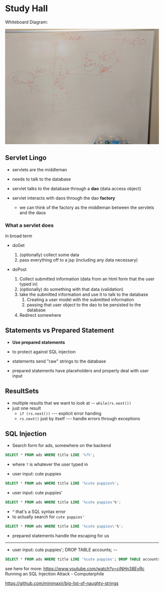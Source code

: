 # Study Hall

Whiteboard Diagram:

![Whiteboard Diagram](whiteboard.png)

## Servlet Lingo

- servlets are the middleman

- needs to talk to the database
- servlet talks to the database through a **dao** (data access object)
- servlet interacts with daos through the dao **factory**
    - we can think of the factory as the middleman between the servlets and the daos

### What a servlet does

in broad term

- doGet

    1. (optionally) collect some data
    2. pass everything off to a jsp (including any data necessary)

- doPost

    1. Collect submitted information (data from an html form that the user typed in)
    2. (optionally) do something with that data (validation)
    3. take the submitted information and use it to talk to the database
        1. Creating a user model with the submitted information
        2. passing that user object to the dao to be persisted to the database
    4. Redirect somewhere

## Statements vs Prepared Statement

- **Use prepared statements**
- to protect against SQL injection

- statements send "raw" strings to the database
- prepared statements have placeholders and properly deal with user input

## ResultSets

- multiple results that we want to look at -- `while(rs.next())`
- just one result
    - `if (rs.next())` --- explicit error handing
    - `rs.next()` just by itself --- handle errors through exceptions

## SQL Injection

- Search form for ads, somewhere on the backend

```sql
SELECT * FROM ads WHERE title LIKE '%?%';
```

- where `?` is whatever the user typed in

- user input: cute puppies

```sql
SELECT * FROM ads WHERE title LIKE '%cute puppies%';
```

- user input: cute puppies'

```sql
SELECT * FROM ads WHERE title LIKE '%cute puppies'%';
```

- ^ that's a SQL syntax error
- to actually search for `cute puppies'`

```sql
SELECT * FROM ads WHERE title LIKE '%cute puppies\'%';
```

- prepared statements handle the escaping for us

-------------

- user input: cute puppies'; DROP TABLE accounts; --

```sql
SELECT * FROM ads WHERE title LIKE '%cute puppies'; DROP TABLE accounts; --%';
```

see here for more: https://www.youtube.com/watch?v=ciNHn38EyRc Running an SQL Injection Attack - Computerphile

https://github.com/minimaxir/big-list-of-naughty-strings
